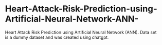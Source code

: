 # Heart-Attack-Risk-Prediction-using-Artificial-Neural-Network-ANN-
Heart Attack Risk Prediction using Artificial Neural Network (ANN). Data set is a dummy dataset and was created using chatgpt. 
